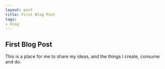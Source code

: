 ```yaml
---
layout: post
title: First Blog Post
tags:
- blog
---
```

## First Blog Post
This is a place for me to share my ideas, and the things I create, consume and do.